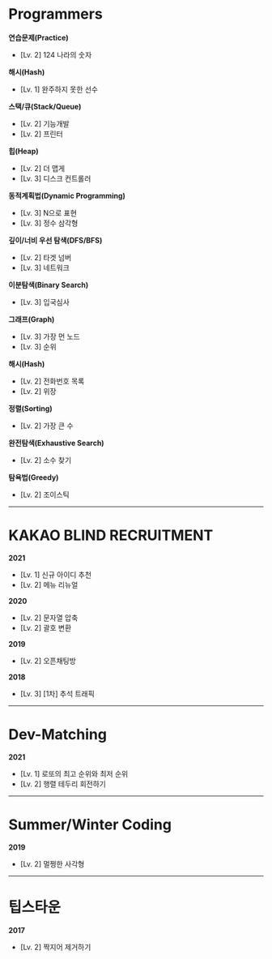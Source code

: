 # Programmers
__연습문제(Practice)__
* [Lv. 2] 124 나라의 숫자

__해시(Hash)__
* [Lv. 1] 완주하지 못한 선수

__스택/큐(Stack/Queue)__
* [Lv. 2] 기능개발
* [Lv. 2] 프린터

__힙(Heap)__
* [Lv. 2] 더 맵게
* [Lv. 3] 디스크 컨트롤러

__동적계획법(Dynamic Programming)__
* [Lv. 3] N으로 표현
* [Lv. 3] 정수 삼각형

__깊이/너비 우선 탐색(DFS/BFS)__
* [Lv. 2] 타겟 넘버
* [Lv. 3] 네트워크

__이분탐색(Binary Search)__
* [Lv. 3] 입국심사

__그래프(Graph)__
* [Lv. 3] 가장 먼 노드
* [Lv. 3] 순위

__해시(Hash)__
* [Lv. 2] 전화번호 목록
* [Lv. 2] 위장

__정렬(Sorting)__
* [Lv. 2] 가장 큰 수

__완전탐색(Exhaustive Search)__
* [Lv. 2] 소수 찾기

__탐욕법(Greedy)__
* [Lv. 2] 조이스틱

---
# KAKAO BLIND RECRUITMENT
__2021__   
* [Lv. 1] 신규 아이디 추천 
* [Lv. 2] 메뉴 리뉴얼

__2020__   
* [Lv. 2] 문자열 압축
* [Lv. 2] 괄호 변환

__2019__   
* [Lv. 2] 오픈채팅방

__2018__   
* [Lv. 3] [1차] 추석 트래픽

---
# Dev-Matching
__2021__
* [Lv. 1] 로또의 최고 순위와 최저 순위  
* [Lv. 2] 행렬 테두리 회전하기

---
# Summer/Winter Coding
__2019__   
* [Lv. 2] 멀쩡한 사각형

---
# 팁스타운
__2017__
* [Lv. 2] 짝지어 제거하기
